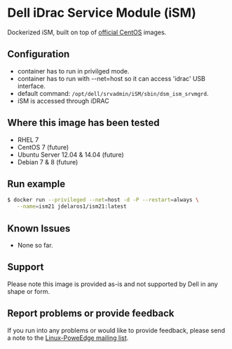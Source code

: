 # Dell iDrac Service Module (iSM)

Dockerized iSM, built on top of [official CentOS](https://registry.hub.docker.com/u/library/centos/) images.

## Configuration

  - container has to run in privilged mode.
  - container has to run with --net=host so it can access 'idrac' USB interface.
  - default command: `/opt/dell/srvadmin/iSM/sbin/dsm_ism_srvmgrd`.
  - iSM is accessed through iDRAC

## Where this image has been tested

  - RHEL 7
  - CentOS 7 (future)
  - Ubuntu Server 12.04 & 14.04 (future)
  - Debian 7 & 8 (future)

## Run example

```bash
$ docker run --privileged --net=host -d -P --restart=always \
   --name=ism21 jdelaros1/ism21:latest
```

## Known Issues

  - None so far.

## Support

Please note this image is provided as-is and not supported by Dell in any shape or form.

## Report problems or provide feedback

If you run into any problems or would like to provide feedback, please send a note to the [Linux-PoweEdge mailing list](https://lists.us.dell.com/mailman/listinfo/linux-poweredge).

